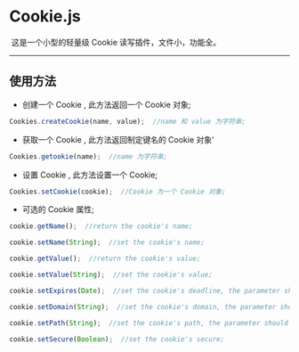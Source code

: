 # Cookie.js
  这是一个小型的轻量级 Cookie 读写插件，文件小，功能全。
****
## 使用方法
* 创建一个 Cookie , 此方法返回一个 Cookie 对象;
```javascript
Cookies.createCookie(name, value);  //name 和 value 为字符串;
```
* 获取一个 Cookie , 此方法返回制定键名的 Cookie 对象'
```javascript
Cookies.getookie(name);  //name 为字符串;
```
* 设置 Cookie , 此方法设置一个 Cookie;
```javascript
Cookies.setCookie(cookie);  //Cookie 为一个 Cookie 对象;
```
* 可选的 Cookie 属性;
```javascript
cookie.getName();  //return the cookie's name;

cookie.setName(String);  //set the cookie's name;

cookie.getValue();  //return the cookie's value;

cookie.setValue(String);  //set the cookie's value;

cookie.setExpires(Date);  //set the cookie's deadline, the parameter should be a object of date type;

cookie.setDomain(String);  //set the cookie's domain, the parameter should be a string;

cookie.setPath(String);  //set the cookie's path, the parameter should be a string;

cookie.setSecure(Boolean);  //set the cookie's secure;
```
